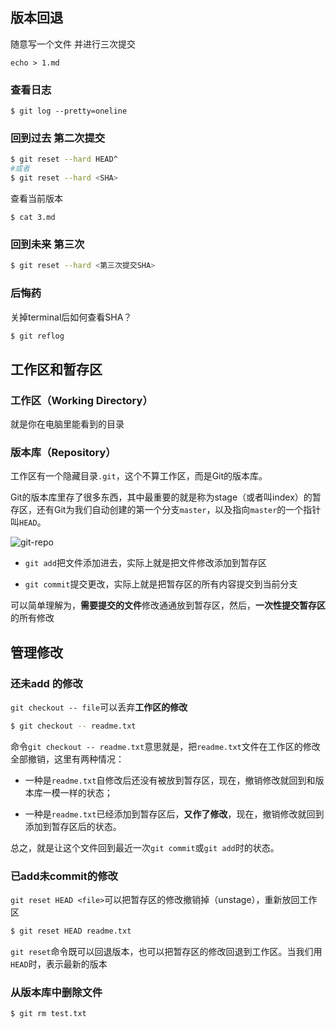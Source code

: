 ## 版本回退

随意写一个文件 并进行三次提交

```
echo > 1.md
```

### 查看日志

```shell
$ git log --pretty=oneline
```

### 回到过去 第二次提交

```bash
$ git reset --hard HEAD^
#或者
$ git reset --hard <SHA>
```

查看当前版本

```shell
$ cat 3.md
```

### 回到未来 第三次

```bash
$ git reset --hard <第三次提交SHA>
```

### 后悔药  

关掉terminal后如何查看SHA？

```bash
$ git reflog
```

## 工作区和暂存区

### 工作区（Working Directory）

就是你在电脑里能看到的目录

### 版本库（Repository）

工作区有一个隐藏目录`.git`，这个不算工作区，而是Git的版本库。

Git的版本库里存了很多东西，其中最重要的就是称为stage（或者叫index）的暂存区，还有Git为我们自动创建的第一个分支`master`，以及指向`master`的一个指针叫`HEAD`。

![git-repo](../../work_note/.img/0.jfif)

- `git add`把文件添加进去，实际上就是把文件修改添加到暂存区

- `git commit`提交更改，实际上就是把暂存区的所有内容提交到当前分支

可以简单理解为，**需要提交的文件**修改通通放到暂存区，然后，**一次性提交暂存区**的所有修改

## 管理修改 

### 还未add 的修改

`git checkout -- file`可以丢弃**工作区的修改**

```bash
$ git checkout -- readme.txt
```

命令`git checkout -- readme.txt`意思就是，把`readme.txt`文件在工作区的修改全部撤销，这里有两种情况：

- 一种是`readme.txt`自修改后还没有被放到暂存区，现在，撤销修改就回到和版本库一模一样的状态；

- 一种是`readme.txt`已经添加到暂存区后，**又作了修改**，现在，撤销修改就回到添加到暂存区后的状态。

总之，就是让这个文件回到最近一次`git commit`或`git add`时的状态。

### 已add未commit的修改

`git reset HEAD <file>`可以把暂存区的修改撤销掉（unstage），重新放回工作区

```bash
$ git reset HEAD readme.txt
```

`git reset`命令既可以回退版本，也可以把暂存区的修改回退到工作区。当我们用`HEAD`时，表示最新的版本

### 从版本库中删除文件

```bash
$ git rm test.txt
```
